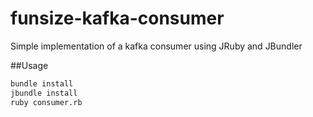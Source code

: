 # funsize-kafka-consumer
Simple implementation of a kafka consumer using JRuby and JBundler

##Usage
```bash
bundle install
jbundle install
ruby consumer.rb
```
